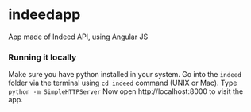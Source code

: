 indeedapp
=========

App made of Indeed API, using Angular JS

### Running it locally
Make sure you have python installed in your system.
Go into the `indeed` folder via the terminal using `cd indeed` command (UNIX or Mac).
Type `python -m SimpleHTTPServer`
Now open http://localhost:8000 to visit the app.
